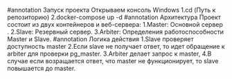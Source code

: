 #annotation Запуск проекта
  Открываем консоль Windows
    1.cd (Путь к репозиторию)
    2.docker-compose up -d
#annotation Архитектура
  Проект состоит из двух контейнеров и веб-сервера:
    1.Master: Основной сервер .
    2.Slave: Резервный сервер.
    3.Arbiter: Определения работоспособности Master и Slave.
#annotation Логика действия
    1.Slave проверяет доступность master
    2.Если slave не получает ответ, то идет обращение к arbiter для проверки pg_master. 
    3.Arbiter делает запрос к master, 
    4.В случае если возращается ответ, что master не функционирует, то slave повышается до master.
